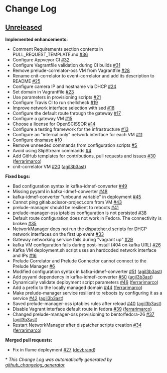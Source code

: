 # Change Log

## [Unreleased](https://github.com/scissor-project/open-scissor/tree/HEAD)

**Implemented enhancements:**

- Comment Requirements section contents in PULL\_REQUEST\_TEMPLATE.md [\#36](https://github.com/scissor-project/open-scissor/issues/36)
- Configure Appveyor CI [\#32](https://github.com/scissor-project/open-scissor/issues/32)
- Configure Vagrantfile validation during CI builds [\#31](https://github.com/scissor-project/open-scissor/issues/31)
- Remove prelude-correlator-oss VM from Vagrantfile [\#28](https://github.com/scissor-project/open-scissor/issues/28)
- Rename cnit-correlator to event-correlator and add its description to README [\#25](https://github.com/scissor-project/open-scissor/issues/25)
- Configure camera IP and hostname via DHCP [\#24](https://github.com/scissor-project/open-scissor/issues/24)
- Set domain in Vagrantfile [\#23](https://github.com/scissor-project/open-scissor/issues/23)
- Use parameters in provisioning scripts [\#21](https://github.com/scissor-project/open-scissor/issues/21)
- Configure Travis CI to run shellcheck [\#19](https://github.com/scissor-project/open-scissor/issues/19)
- Improve network interface selection with sed [\#18](https://github.com/scissor-project/open-scissor/issues/18)
- Configure the default route through the gateway [\#17](https://github.com/scissor-project/open-scissor/issues/17)
- Configure a gateway VM [\#15](https://github.com/scissor-project/open-scissor/issues/15)
- Choose a license for OpenSCISSOR [\#14](https://github.com/scissor-project/open-scissor/issues/14)
- Configure a testing framework for the infrastructure [\#13](https://github.com/scissor-project/open-scissor/issues/13)
- Configure an "internal only" network interface for each VM [\#11](https://github.com/scissor-project/open-scissor/issues/11)
- Configure dnsmasq [\#10](https://github.com/scissor-project/open-scissor/issues/10)
- Remove unneeded commands from configuration scripts [\#5](https://github.com/scissor-project/open-scissor/issues/5)
- Avoid using SlipStream commands [\#4](https://github.com/scissor-project/open-scissor/issues/4)
- Add GitHub templates for contributions, pull requests and issues [\#30](https://github.com/scissor-project/open-scissor/pull/30) ([ferrarimarco](https://github.com/ferrarimarco))
- cnit-correlator VM [\#20](https://github.com/scissor-project/open-scissor/pull/20) ([agil3b3ast](https://github.com/agil3b3ast))

**Fixed bugs:**

- Bad configuration syntax in kafka-idmef-converter [\#49](https://github.com/scissor-project/open-scissor/issues/49)
- Missing pyyaml in kafka-idmef-converter [\#48](https://github.com/scissor-project/open-scissor/issues/48)
- kafka-idmef-converter "unbound variable" in deployment [\#45](https://github.com/scissor-project/open-scissor/issues/45)
- Cannot ping gitlab.scissor-project.com from VM [\#43](https://github.com/scissor-project/open-scissor/issues/43)
- prelude-manager should be resilient to reboots [\#41](https://github.com/scissor-project/open-scissor/issues/41)
- prelude-manager-oss iptables configuration is not persisted [\#38](https://github.com/scissor-project/open-scissor/issues/38)
- Default route configuration does not work in Fedora. The connectivity is broken [\#35](https://github.com/scissor-project/open-scissor/issues/35)
- NetworkManager does not run the dispatcher.d scripts for DHCP network interfaces on the first up event [\#33](https://github.com/scissor-project/open-scissor/issues/33)
- Gateway networking service fails during "vagrant up" [\#29](https://github.com/scissor-project/open-scissor/issues/29)
- kafka VM configuration fails during post-install \(404 on kafka URL\) [\#26](https://github.com/scissor-project/open-scissor/issues/26)
- Kafka VM deployment.sh script uses an hardcoded network interface and IPs [\#16](https://github.com/scissor-project/open-scissor/issues/16)
- Prelude Correlator and Prelude Connector cannot connect to the Prelude Manager [\#6](https://github.com/scissor-project/open-scissor/issues/6)
- Modified configuration syntax in kafka-idmef-converter [\#51](https://github.com/scissor-project/open-scissor/pull/51) ([agil3b3ast](https://github.com/agil3b3ast))
- Add pyyaml dependency in kafka-idmef-converter [\#50](https://github.com/scissor-project/open-scissor/pull/50) ([agil3b3ast](https://github.com/agil3b3ast))
- Dynamically validate deployment script parameters [\#46](https://github.com/scissor-project/open-scissor/pull/46) ([ferrarimarco](https://github.com/ferrarimarco))
- Add a prefix to the locally managed domain [\#44](https://github.com/scissor-project/open-scissor/pull/44) ([ferrarimarco](https://github.com/ferrarimarco))
- Make prelude-manager service resilient to reboots by configuring it as a service [\#42](https://github.com/scissor-project/open-scissor/pull/42) ([agil3b3ast](https://github.com/agil3b3ast))
- Saved prelude-manager-oss iptables rules after reload [\#40](https://github.com/scissor-project/open-scissor/pull/40) ([agil3b3ast](https://github.com/agil3b3ast))
- Disable Vagrant interface default route in fedora [\#39](https://github.com/scissor-project/open-scissor/pull/39) ([ferrarimarco](https://github.com/ferrarimarco))
- Changed prelude-manager-oss provisioning to bento/fedora-26 [\#37](https://github.com/scissor-project/open-scissor/pull/37) ([agil3b3ast](https://github.com/agil3b3ast))
- Restart NetworkManager after dispatcher scripts creation [\#34](https://github.com/scissor-project/open-scissor/pull/34) ([ferrarimarco](https://github.com/ferrarimarco))

**Merged pull requests:**

- Fix in flume deployment [\#27](https://github.com/scissor-project/open-scissor/pull/27) ([devbrand](https://github.com/devbrand))



\* *This Change Log was automatically generated by [github_changelog_generator](https://github.com/skywinder/Github-Changelog-Generator)*
